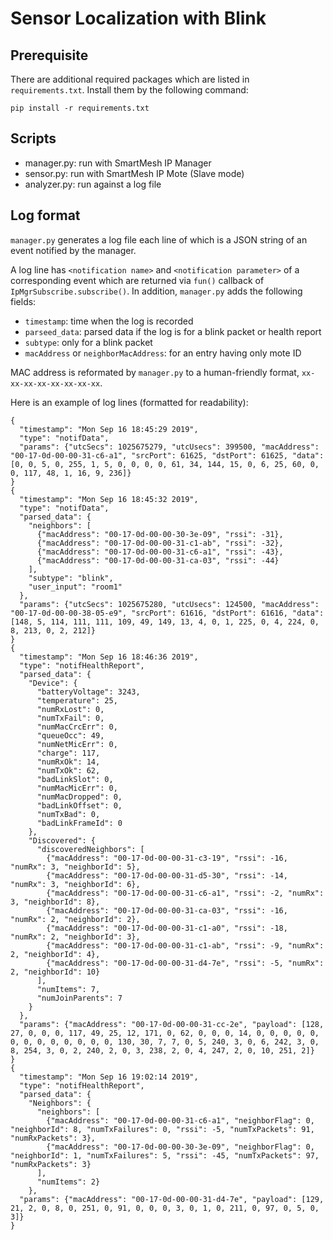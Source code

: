 # Sensor Localization with Blink
## Prerequisite
There are additional required packages which are listed in
`requirements.txt`.  Install them by the following command:

```
pip install -r requirements.txt
```

## Scripts
* manager.py: run with SmartMesh IP Manager
* sensor.py: run with SmartMesh IP Mote (Slave mode)
* analyzer.py: run against a log file

## Log format

`manager.py` generates a log file each line of which is a JSON string
of an event notified by the manager.

A log line has `<notification name>` and `<notification parameter>` of
a corresponding event which are returned via `fun()` callback of
`IpMgrSubscribe.subscribe()`. In addition, `manager.py` adds the
following fields:

* `timestamp`: time when the log is recorded
* `parseed_data`: parsed data if the log is for a blink packet or health report
* `subtype`: only for a blink packet
* `macAddress` or `neighborMacAddress`: for an entry having only mote ID

MAC address is reformated by `manager.py` to a human-friendly format,
`xx-xx-xx-xx-xx-xx-xx-xx`.

Here is an example of log lines (formatted for readability):
```
{
  "timestamp": "Mon Sep 16 18:45:29 2019",
  "type": "notifData",
  "params": {"utcSecs": 1025675279, "utcUsecs": 399500, "macAddress": "00-17-0d-00-00-31-c6-a1", "srcPort": 61625, "dstPort": 61625, "data": [0, 0, 5, 0, 255, 1, 5, 0, 0, 0, 0, 61, 34, 144, 15, 0, 6, 25, 60, 0, 0, 117, 48, 1, 16, 9, 236]}
}
{
  "timestamp": "Mon Sep 16 18:45:32 2019",
  "type": "notifData",
  "parsed_data": {
    "neighbors": [
      {"macAddress": "00-17-0d-00-00-30-3e-09", "rssi": -31},
      {"macAddress": "00-17-0d-00-00-31-c1-ab", "rssi": -32},
      {"macAddress": "00-17-0d-00-00-31-c6-a1", "rssi": -43},
      {"macAddress": "00-17-0d-00-00-31-ca-03", "rssi": -44}
    ],
    "subtype": "blink",
    "user_input": "room1"
  },
  "params": {"utcSecs": 1025675280, "utcUsecs": 124500, "macAddress": "00-17-0d-00-00-38-05-e9", "srcPort": 61616, "dstPort": 61616, "data": [148, 5, 114, 111, 111, 109, 49, 149, 13, 4, 0, 1, 225, 0, 4, 224, 0, 8, 213, 0, 2, 212]}
}
{
  "timestamp": "Mon Sep 16 18:46:36 2019",
  "type": "notifHealthReport",
  "parsed_data": {
    "Device": {
      "batteryVoltage": 3243, 
      "temperature": 25,
      "numRxLost": 0,
      "numTxFail": 0,
      "numMacCrcErr": 0,
      "queueOcc": 49,
      "numNetMicErr": 0,
      "charge": 117,
      "numRxOk": 14,
      "numTxOk": 62,
      "badLinkSlot": 0,
      "numMacMicErr": 0,
      "numMacDropped": 0,
      "badLinkOffset": 0,
      "numTxBad": 0,
      "badLinkFrameId": 0
    },
    "Discovered": {
      "discoveredNeighbors": [
        {"macAddress": "00-17-0d-00-00-31-c3-19", "rssi": -16, "numRx": 3, "neighborId": 5},
        {"macAddress": "00-17-0d-00-00-31-d5-30", "rssi": -14, "numRx": 3, "neighborId": 6},
        {"macAddress": "00-17-0d-00-00-31-c6-a1", "rssi": -2, "numRx": 3, "neighborId": 8},
        {"macAddress": "00-17-0d-00-00-31-ca-03", "rssi": -16, "numRx": 2, "neighborId": 2},
        {"macAddress": "00-17-0d-00-00-31-c1-a0", "rssi": -18, "numRx": 2, "neighborId": 3},
        {"macAddress": "00-17-0d-00-00-31-c1-ab", "rssi": -9, "numRx": 2, "neighborId": 4},
        {"macAddress": "00-17-0d-00-00-31-d4-7e", "rssi": -5, "numRx": 2, "neighborId": 10}
      ],
      "numItems": 7,
      "numJoinParents": 7
    }
  },
  "params": {"macAddress": "00-17-0d-00-00-31-cc-2e", "payload": [128, 27, 0, 0, 0, 117, 49, 25, 12, 171, 0, 62, 0, 0, 0, 14, 0, 0, 0, 0, 0, 0, 0, 0, 0, 0, 0, 0, 0, 130, 30, 7, 7, 0, 5, 240, 3, 0, 6, 242, 3, 0, 8, 254, 3, 0, 2, 240, 2, 0, 3, 238, 2, 0, 4, 247, 2, 0, 10, 251, 2]}
}
{
  "timestamp": "Mon Sep 16 19:02:14 2019", 
  "type": "notifHealthReport",
  "parsed_data": {
    "Neighbors": {
      "neighbors": [
        {"macAddress": "00-17-0d-00-00-31-c6-a1", "neighborFlag": 0, "neighborId": 8, "numTxFailures": 0, "rssi": -5, "numTxPackets": 91, "numRxPackets": 3},
        {"macAddress": "00-17-0d-00-00-30-3e-09", "neighborFlag": 0, "neighborId": 1, "numTxFailures": 5, "rssi": -45, "numTxPackets": 97, "numRxPackets": 3}
      ],
      "numItems": 2}
    },
  "params": {"macAddress": "00-17-0d-00-00-31-d4-7e", "payload": [129, 21, 2, 0, 8, 0, 251, 0, 91, 0, 0, 0, 3, 0, 1, 0, 211, 0, 97, 0, 5, 0, 3]}
}
```
